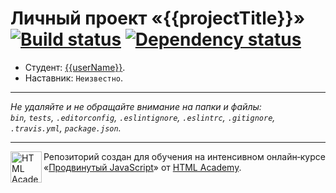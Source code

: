 # Личный проект «{{projectTitle}}» [![Build status][travis-image]][travis-url] [![Dependency status][dependency-image]][dependency-url]

* Студент: [{{userName}}](https://up.htmlacademy.ru/javascript/7/user/{{userId}}).
* Наставник: `Неизвестно`.

---

_Не удаляйте и не обращайте внимание на папки и файлы:_  
_`bin`, `tests`, `.editorconfig`, `.eslintignore`, `.eslintrc`, `.gitignore`, `.travis.yml`, `package.json`._

---

<a href="https://htmlacademy.ru/intensive/ecmascript"><img align="left" width="50" height="50" title="HTML Academy" src="https://up.htmlacademy.ru/static/img/intensive/javascript/logo-for-github.svg"></a>

Репозиторий создан для обучения на интенсивном онлайн‑курсе «[Продвинутый JavaScript](https://htmlacademy.ru/intensive/ecmascript)» от [HTML Academy](https://htmlacademy.ru).

[travis-image]: https://travis-ci.org/htmlacademy-javascript/{{userId}}-{{projectName}}.svg?branch=master
[travis-url]: https://travis-ci.org/htmlacademy-javascript/{{userId}}-{{projectName}}
[dependency-image]: https://david-dm.org/htmlacademy-javascript/{{userId}}-{{projectName}}.svg?style=flat-square
[dependency-url]: https://david-dm.org/htmlacademy-javascript/{{userId}}-{{projectName}}
